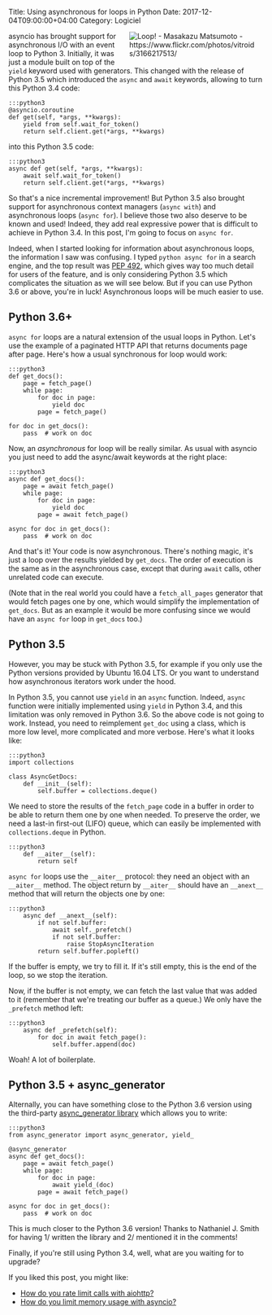 Title: Using asynchronous for loops in Python
Date: 2017-12-04T09:00:00+04:00
Category: Logiciel

<a href="https://www.flickr.com/photos/vitroids/3166217513/"><img title="Loop! - Masakazu Matsumoto - https://www.flickr.com/photos/vitroids/3166217513/" src="{filename}/images/async_for_loop.jpg" style="float: right; max-width: 50%; max-height: 300px; height: auto; padding: 0 1em 1em" /></a>

asyncio has brought support for asynchronous I/O with an event loop to
Python 3. Initially, it was just a module built on top of the `yield`
keyword used with generators. This changed with the release of Python
3.5 which introduced the `async` and `await` keywords, allowing to
turn this Python 3.4 code:

    :::python3
    @asyncio.coroutine
    def get(self, *args, **kwargs):
        yield from self.wait_for_token()
        return self.client.get(*args, **kwargs)

into this Python 3.5 code:

    :::python3
    async def get(self, *args, **kwargs):
        await self.wait_for_token()
        return self.client.get(*args, **kwargs)

So that's a nice incremental improvement! But Python 3.5 also brought
support for asynchronous context managers (`async with`) and
asynchronous loops (`async for`). I believe those two also deserve to
be known and used! Indeed, they add real expressive power that is
difficult to achieve in Python 3.4. In this post, I'm going to focus on
`async for`.

Indeed, when I started looking for information about asynchronous
loops, the information I saw was confusing. I typed `python async for`
in a search engine, and the top result was [PEP
492](https://www.python.org/dev/peps/pep-0492/), which gives way too
much detail for users of the feature, and is only considering Python
3.5 which complicates the situation as we will see below. But if you
can use Python 3.6 or above, you're in luck! Asynchronous loops will
be much easier to use.

## Python 3.6+

`async for` loops are a natural extension of the usual loops in
Python. Let's use the example of a paginated HTTP API that returns
documents page after page. Here's how a usual synchronous for loop
would work:

    :::python3
    def get_docs():
        page = fetch_page()
        while page:
            for doc in page:
                yield doc
            page = fetch_page()

    for doc in get_docs():
        pass  # work on doc

Now, an *asynchronous* for loop will be really similar. As usual with
asyncio you just need to add the async/await keywords at the right
place:

    :::python3
    async def get_docs():
        page = await fetch_page()
        while page:
            for doc in page:
                yield doc
            page = await fetch_page()

    async for doc in get_docs():
        pass  # work on doc

And that's it! Your code is now asynchronous. There's nothing magic,
it's just a loop over the results yielded by `get_docs`. The order of
execution is the same as in the asynchronous case, except that during
`await` calls, other unrelated code can execute.

(Note that in the real world you could have a `fetch_all_pages`
generator that would fetch pages one by one, which would simplify the
implementation of `get_docs`. But as an example it would be more
confusing since we would have an `async for` loop in `get_docs`
too.)

## Python 3.5

However, you may be stuck with Python 3.5, for example if you only use
the Python versions provided by Ubuntu 16.04 LTS. Or you want to
understand how asynchronous iterators work under the hood.

In Python 3.5, you cannot use `yield` in an `async` function. Indeed,
`async` function were initially implemented using `yield` in Python
3.4, and this limitation was only removed in Python 3.6. So the above
code is not going to work. Instead, you need to reimplement `get_doc`
using a class, which is more low level, more complicated and more
verbose. Here's what it looks like:

    :::python3
    import collections

    class AsyncGetDocs:
        def __init__(self):
            self.buffer = collections.deque()

We need to store the results of the `fetch_page` code in a buffer in
order to be able to return them one by one when needed. To preserve
the order, we need a last-in first-out (LIFO) queue, which can easily
be implemented with `collections.deque` in Python.

    :::python3
        def __aiter__(self):
            return self

`async for` loops use the `__aiter__` protocol: they need an object
with an `__aiter__` method. The object return by `__aiter__` should
have an `__anext__` method that will return the objects one by one:

    :::python3
        async def __anext__(self):
            if not self.buffer:
                await self._prefetch()
                if not self.buffer:
                    raise StopAsyncIteration
            return self.buffer.popleft()

If the buffer is empty, we try to fill it. If it's still empty, this
is the end of the loop, so we stop the iteration.

Now, if the buffer is not empty, we can fetch the last value that was
added to it (remember that we're treating our buffer as a queue.) We
only have the `_prefetch` method left:

    :::python3
        async def _prefetch(self):
            for doc in await fetch_page():
                self.buffer.append(doc)

Woah! A lot of boilerplate.

## Python 3.5 + async_generator

Alternally, you can have something close to the Python 3.6 version
using the third-party [async_generator
library](https://github.com/njsmith/async_generator) which allows you
to write:

    :::python3
    from async_generator import async_generator, yield_

    @async_generator
    async def get_docs():
        page = await fetch_page()
        while page:
            for doc in page:
                await yield_(doc)
            page = await fetch_page()

    async for doc in get_docs():
        pass  # work on doc

This is much closer to the Python 3.6 version! Thanks to Nathaniel J.
Smith for having 1/ written the library and 2/ mentioned it in the
comments!

Finally, if you're still using Python 3.4, well, what are you waiting
for to upgrade?

If you liked this post, you might like:

 * [How do you rate limit calls with aiohttp?](https://quentin.pradet.me/blog/how-do-you-rate-limit-calls-with-aiohttp.html)
 * [How do you limit memory usage with asyncio?](https://quentin.pradet.me/blog/how-do-you-limit-memory-usage-with-asyncio.html)

<!-- vim: spelllang=en
-->
